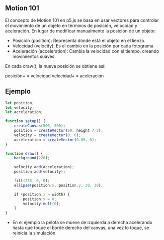 ## Motion 101
El concepto de Motion 101 en p5.js se basa en usar vectores para controlar el movimiento de un objeto en términos de posición, velocidad y aceleración. En lugar de modificar manualmente la posición de un objeto:

* Posición (position): Representa dónde está el objeto en el lienzo.
* Velocidad (velocity): Es el cambio en la posición por cada fotograma.
* Aceleración (acceleration): Cambia la velocidad con el tiempo, creando movimientos suaves.

En cada draw(), la nueva posición se obtiene así:

posición+ = velocidad
velocidad+ = aceleración
## Ejemplo
``` js
let position;
let velocity;
let acceleration;

function setup() {
    createCanvas(500, 300);
    position = createVector(50, height / 2); 
    velocity = createVector(0, 0); 
    acceleration = createVector(0.05, 0); 
}

function draw() {
    background(220);

    velocity.add(acceleration); 
    position.add(velocity); 

    fill(255, 0, 0);
    ellipse(position.x, position.y, 30, 30); 

    if (position.x > width) {
        position.x = 0;
        velocity.mult(0); 
    }
}
```
* En el ejemplo la pelota se mueve de izquierda a derecha acelerando hasta que toque el borde derecho del canvas, una vez lo toque, se reinicia la simulación.
